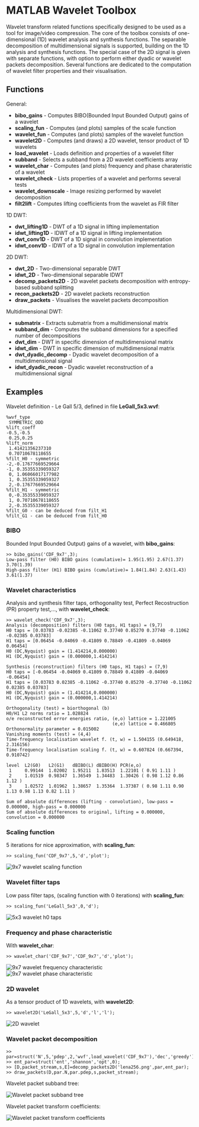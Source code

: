 MATLAB Wavelet Toolbox
======================

Wavelet transform related functions specifically designed to be used as a tool for image/video compression. The core of the toolbox consists of one-dimensional (1D) wavelet analysis and synthesis functions. The separable decomposition of multidimensional signals is supported, building on the 1D analysis and synthesis functions. The special case of the 2D signal is given with separate functions, with option to perform either dyadic or wavelet packets decomposition. Several functions are dedicated to the computation of wavelet filter properties and their visualisation.


Functions
---------
General:

 - **bibo_gains** - Computes BIBO(Bounded Input Bounded Output) gains of a wavelet
 - **scaling_fun** - Computes (and plots) samples of the scale function
 - **wavelet_fun** - Computes (and plots) samples of the wavelet function
 - **wavelet2D** - Computes (and draws) a 2D wavelet, tensor product of 1D wavelets 
 - **load_wavelet** - Loads definition and properties of a wavelet filter
 - **subband** - Selects a subband from a 2D wavelet coefficients array
 - **wavelet_char** - Computes (and plots) frequency and phase charateristic of a wavelet
 - **wavelet_check** - Lists properties of a wavelet and performs several tests
 - **wavelet_downscale** - Image resizing performed by wavelet decomposition
 - **filt2lift** - Computes lifting coefficients from the wavelet as FIR filter

1D DWT:

 - **dwt_lifting1D** - DWT of a 1D signal in lifting implementation
 - **idwt_lifting1D** - IDWT of a 1D signal in lifting implementation
 - **dwt_conv1D** - DWT of a 1D signal in convolution implementation
 - **idwt_conv1D** - IDWT of a 1D signal in convolution implementation

2D DWT:

 - **dwt_2D** - Two-dimensional separable DWT
 - **idwt_2D** - Two-dimensional separable IDWT
 - **decomp_packets2D** - 2D wavelet packets decomposition with entropy-based subband splitting
 - **recon_packets2D** - 2D wavelet packets reconstruction
 - **draw_packets** - Visualises the wavelet packets decomposition 

Multidimensional DWT:

 - **submatrix** - Extracts submatrix from a multidimensional matrix
 - **subband_dim** - Computes the subband dimensions for a specified number of decompositions
 - **dwt_dim** - DWT in specific dimension of multidimensional matrix
 - **idwt_dim** - DWT in specific dimension of multidimensional matrix
 - **dwt_dyadic_decomp** - Dyadic wavelet decomposition of a multidimensional signal
 - **idwt_dyadic_recon** - Dyadic wavelet reconstruction of a multidimensional signal

  
Examples
--------
Wavelet definition - Le Gall 5/3, defined in file **LeGall_5x3.wvf**:

	%wvf_type
	 SYMMETRIC_ODD
	%lift_coeff
	-0.5,-0.5
	 0.25,0.25
	%lift_norm
	 1.41421356237310
	 0.70710678118655
	%filt_H0 - symmetric
	-2,-0.17677669529664
	-1, 0.35355339059327
	 0, 1.06066017177982
	 1, 0.35355339059327
	 2,-0.17677669529664
	%filt_H1 - symmetric
	 0,-0.35355339059327
	 1, 0.70710678118655
	 2,-0.35355339059327
	%filt_G0 - can be deduced from filt_H1
	%filt_G1 - can be deduced from filt_H0

### BIBO ###
Bounded Input Bounded Output) gains of a wavelet, with **bibo\_gains**:

    >> bibo_gains('CDF_9x7',3);
    Low-pass filter (H0) BIBO gains (cumulative)= 1.95(1.95) 2.67(1.37) 3.70(1.39) 
    High-pass filter (H1) BIBO gains (cumulative)= 1.84(1.84) 2.63(1.43) 3.61(1.37) 

### Wavelet characteristics ###
Analysis and synthesis filter taps, orthogonality test, Perfect Recostruction (PR) property test,..., with **wavelet\_check**:
		
	>> wavelet_check('CDF_9x7',3);
	Analysis (decomposition) filters (H0 taps, H1 taps) = (9,7)
	H0 taps = [0.03783 -0.02385 -0.11062 0.37740 0.85270 0.37740 -0.11062 -0.02385 0.03783]
	H1 taps = [0.06454 -0.04069 -0.41809 0.78849 -0.41809 -0.04069 0.06454]
	H0 (DC,Nyquist) gain = (1.414214,0.000000) 
	H1 (DC,Nyquist) gain = (0.000000,1.414214) 

	Synthesis (reconstruction) filters (H0 taps, H1 taps) = (7,9)
	H0 taps = [-0.06454 -0.04069 0.41809 0.78849 0.41809 -0.04069 -0.06454]
	H1 taps = [0.03783 0.02385 -0.11062 -0.37740 0.85270 -0.37740 -0.11062 0.02385 0.03783]
	H0 (DC,Nyquist) gain = (1.414214,0.000000) 
	H1 (DC,Nyquist) gain = (0.000000,1.414214) 

	Orthogonality (test) = biorthogonal (b)
	H0/H1 L2 norms ratio = 1.028824
	o/e reconstructed error energies ratio, (e,o) lattice = 1.221005
											(e,e) lattice = 0.466805
	Orthonormality parameter = 0.015002
	Vanishing moments (test) = (4,4)
	Time-frequency localisation wavelet f. (t, w) = 1.504155 (0.649418, 2.316156)
	Time-frequency localisation scaling f. (t, w) = 0.607824 (0.667394, 0.910742)

	level  L2(G0)   L2(G1)   dBIBO(L) dBIBO(H) PCR(e,o)
	 1     0.99144  1.02002  1.95211  1.83513  1.22101 ( 0.91 1.11 )
	 2     1.01519  0.98347  1.36549  1.34483  1.30426 ( 0.98 1.12 0.86 1.12 )
	 3     1.02572  1.01962  1.38657  1.35364  1.37387 ( 0.98 1.11 0.90 1.13 0.98 1.13 0.82 1.11 )

	Sum of absolute differences (lifting - convolution), low-pass = 0.000000, high-pass = 0.000000
	Sum of absolute differences to original, lifting = 0.000000, convolution = 0.000000
	
### Scaling function ###
5 iterations for nice approximation, with **scaling\_fun**:
	
	>> scaling_fun('CDF_9x7',5,'d','plot');
	
![9x7 wavelet scaling function](https://github.com/nsprljan/Matlab/raw/master/Wavelet/CDF_9x7_scaling_analysis.png)

### Wavelet filter taps ###
Low pass filter taps, (scaling function with 0 iterations) with **scaling\_fun**:

	>> scaling_fun('LeGall_5x3',0,'d');

![5x3 wavelet h0 taps](https://github.com/nsprljan/Matlab/raw/master/Wavelet/LeGall_5x3_h0.png)	

### Frequency and phase characteristic ###
With **wavelet\_char**:

	>> wavelet_char('CDF_9x7','CDF_9x7','d','plot');  

![9x7 wavelet frequency characteristic](https://github.com/nsprljan/Matlab/raw/master/Wavelet/wavelet_9x7_char_freq.png)	
![9x7 wavelet phase characteristic](https://github.com/nsprljan/Matlab/raw/master/Wavelet/wavelet_9x7_char_phase.png)

### 2D wavelet ###
As a tensor product of 1D wavelets, with **wavelet2D**:

	>> wavelet2D('LeGall_5x3',5,'d','l','l');

![2D wavelet](https://github.com/nsprljan/Matlab/raw/master/Wavelet/2Dwavelet.png)		
	
### Wavelet packet decomposition ###

	>> par=struct('N',5,'pdep',2,'wvf',load_wavelet('CDF_9x7'),'dec','greedy');
	>> ent_par=struct('ent','shannon','opt',0);
	>> [D,packet_stream,s,E]=decomp_packets2D('lena256.png',par,ent_par);
	>> draw_packets(D,par.N,par.pdep,s,packet_stream);
	
Wavelet packet subband tree:

![Wavelet packet subband tree](https://github.com/nsprljan/Matlab/raw/master/Wavelet/wavelet_packet_subband_tree.png)	

Wavelet packet transform coefficients:

![Wavelet packet transform coefficients](https://github.com/nsprljan/Matlab/raw/master/Wavelet/Lena_transform_coefficients.jpg)

	